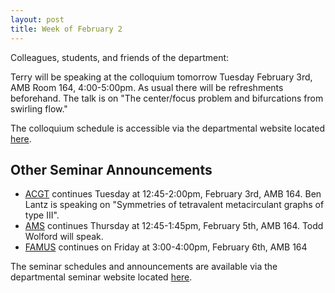 ```yaml
---
layout: post
title: Week of February 2
---
```


Colleagues, students, and friends of the department:

Terry will be speaking at the colloquium tomorrow Tuesday February 3rd, AMB Room 164, 4:00-5:00pm. As usual there will be refreshments beforehand.
The talk is on "The center/focus problem and bifurcations from swirling flow."

The colloquium schedule is accessible via the departmental website located [here](http://nau.edu/CEFNS/NatSci/Math/Department-Activities/).

## Other Seminar Announcements ##

- [ACGT](acgtSpring2015) continues Tuesday at 12:45-2:00pm, February 3rd, AMB 164. Ben Lantz is speaking on "Symmetries of tetravalent metacirculant graphs of type III".
- [AMS](amsSpring2015) continues Thursday at 12:45-1:45pm, February 5th, AMB 164. Todd Wolford will speak.
- [FAMUS](famusSpring2015) continues on Friday at 3:00-4:00pm, February 6th, AMB 164

The seminar schedules and announcements are available via the departmental seminar website located [here](http://naumathstat.github.io/seminars).
